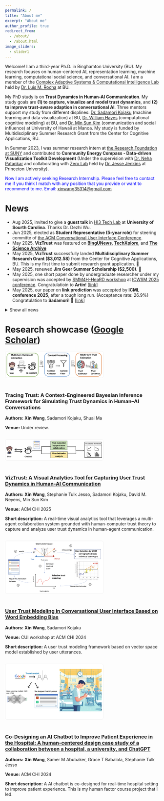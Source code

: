```yaml
---
permalink: /
title: "About me"
excerpt: "About me"
author_profile: true
redirect_from: 
  - /about/
  - /about.html
image_sliders:
  - slider1
---
```


Welcome! I am a third-year Ph.D. in Binghamton University (BU). My research focuses on human-centered AI, representation learning, machine learning, computational social science, and conversational AI. I am a member of the [Complex Adaptive Systems & Computational Intelligence Lab](https://casci.binghamton.edu/casci.php) held by [Dr. Luis M. Rocha](https://casci.binghamton.edu/) at BU. 

My PhD study is on __Trust Dynamics in Human-AI Communication__. My study goals are __(1) to capture, visualize and model trust dynamics__, and __(2) to improve trust-aware adaption in conversational AI__. Three mentors support my study from different displines: [Dr. Sadamori Kojaku](https://skojaku.github.io/) (machine learning and data visualization) at BU, [Dr. William Hayes](https://www.binghamton.edu/psychology/people/profile.html?id=whayes2) (computational cognitive modeling) at BU, and [Dr. Min Sun Kim](https://sci.manoa.hawaii.edu/min-sun-kim/) (communication and social influence) at University of Hawaii at Manoa. My study is funded by Multidisciplinary Summer Research Grant from the Center for Cognitive Applications, BU.

In Summer 2023, I was summer research intern at [the Research Foundation at SUNY](https://www.rfsuny.org/) and contributed to __Community Energy Compass - Data-driven Visualization Toolkit Development__ (Under the supervision with [Dr. Neha Patankar](https://patankarneha.wixsite.com/home) and collaborating with [Zero Lab](https://zero.lab.princeton.edu/) held by [Dr. Jesse Jenkins](https://environmenthalfcentury.princeton.edu/experts/jesse-jenkins) at Princeton University). 

<!---
Before that, I was a COVID-19 research team leader in the [BIG DATA & AI Lab](https://intelrabbit.com/research-projects/) at [IntelligentRabbit LLC](https://intelrabbit.com/services/). Besides, I was a machine learning engineer at Tianjin Value Fair Technology Inc in China for NLP-based financial application development for public company annual reports in 2017. I have earned my master's degree in Data Science in 2018 and a bachelor's degree in Industrial Engineering at Aeronautical Engineering direction in 2014. I am also a Data Science volunteer at [DataKind Global](https://www.datakind.org/), having served [Goolge AI Impact Challenge](https://impactchallenge.withgoogle.com/techforsocialgood) in 2019 and [data.org Growth and Recovery Challenge for COVID-19](https://data.org/initiatives/challenge/) in 2020.
In 2016, I achieved a certification from Google Developer StudyJams on Android mobile app in Java.
-->

<span style="color:blue">Now I am actively seeking Research Internship. Please feel free to contact me if you think I match with any position that you provide or want to recommend to me. Email: xinwang35314@gmail.com</span>

<!---
My research works have been [published](publications) in
*International Journal of Society Systems Science*, *International Journal of Data Science* (**Elsevier index**),
*International Journal of Operations Research and Information Systems*,
*International Journal of Decision Science*, and
*International Journal of Data Analysis and Information Systems*. 
I had done [research](research) on fake news and misinformation detection, anti-Asian hater profile and geographical 
analysis, anti-Asian hate indicator establishment, smart ship, the relationship between Bitcoin and stock market,
AI music generation, image diagnosis on skin cancer, region-based bird call recognition, face mask detection, and etc. 

I have [taught](teaching) courses in Mobile App Development and Python Programming in AI at BIG DATA & AI Lab at IntelligentRabbit LLC.
As an Instructor at [GEC academy](https://www.gecacademy.com/), I have taught Academic Writing course for [AI HUB](https://www.gecacademy.com/ai-hub) and Intro to Java course for general class in undergraduate and graduate levels. 
-->

# News
* Aug 2025, invited to give a __guest talk__ in [HI3 Tech Lab](https://sites.google.com/view/wudezhi/research?authuser=0) at __University of Sourth Carolina__. Thanks Dr. Dezhi Wu.
* Jun 2025, elected as __Student Representative (5-year role)__ for steering committe of [the ACM Conversational User Interface Conference](https://cui.acm.org/2025/).
* May 2025, __VizTrust__ was featured on [__BingUNews__](https://www.binghamton.edu/news/story/5570/how-much-do-we-trust-chatbots-new-tool-from-binghamton-university-makes-it-easier-to-gauge), [__TechXplore__](https://techxplore.com/news/2025-05-chatbots-tool-easier-gauge.html), and [__The Science Archive__](https://thesciencearchive.org/2503-07279v1/)
* May 2025, __VizTrust__ successfully landed __Multidisciplinary Summer Research Grant ($3,012.58)__ from the Center for
Cognitive Applications, BU. This is my first time to submit research grant application. 🎉
* May 2025, renewed __Jim Geer Summer Scholarship ($2,500)__. 🎉
* May 2025, one short paper done by undergraduate researcher under my supervision was accepted by [SMM4H-HeaRD workshop](https://healthlanguageprocessing.org/smm4h-2025/) at [ICWSM 2025 conference](https://www.icwsm.org/2025/index.html). Congratulatioin to __Artin__! [[link](https://at2a.github.io/BingAster-ICWSM25/)]
* May 2025, our paper on __link prediction__ was accepted by __ICML conference 2025__, after a tough long run. (Acceptance rate:  26.9%) Congratulation to __Sadamori__! 🎉 [[link](https://arxiv.org/abs/2405.14985)]

<details class="news-fold" markdown="1">
<summary>Show all news</summary>

* Apr 2025, served as __Session Chair__ for __Conversations with AI paper session__ at __the ACM CHI conference 2025__. [[link](https://programs.sigchi.org/chi/2025/program/session/195020)]
* Feb 2025, my first-authored paper on __VizTrust__ was accepted by __the ACM CHI conference 2025__ as a late breaking work. (Acceptance rate: 32.83%) This is a big encouragement after uneasy process. 🎉 [[link](https://xin-wang-kr.github.io/VizTrust-CHI25/)]
* Feb 2025, gained __Ninja tier certificate__ in [LLM Agents Hackathon](https://llmagents-learning.org/f24) held by [The Berkeley Center for Responsible, Decentralized Intelligence (RDI)](https://rdi.berkeley.edu/).
* Oct 2024, served as __Reviewer__ for __JAMIA Open__.
* Oct 2024, served as __Reviewer__ for __the ACM CHI conference 2025__.
* Jun 2024, our team (2-member team including myself) won __the 2nd place🥈($500 prize award)__ in [Generative AI Hackathon](https://dorahacks.io/hackathon/trustworthy-ai-gesucla/detail#ges-x-trustworthy-ai-lab-hackathon-background) held by Trustworthy AI Lab at University of California, Los Angeles.
* Jun 2024, served as __Reviwer__ for __CSCW conference 2024__.
* May 2024, my first-authored research on AI chatbot for patient feedback improvement was selected and featured on __ACM Research Showcase__. Thank you so much for the affirmation. 🎉 [[link](https://www.growkudos.com/publications/10.1145%252F3613905.3637149/reader)]
* May 2024, extended version of user trust modeling work was accepted by __CUI conference 2024__ as a poster paper.
* May 2024, user trust modeling work was accepted by __CUI workshop@CHI'24__ [[link](https://cui.acm.org/workshops/CHI2024/wp-content/uploads/2024/04/User-Trust-Modeling-in-Conversational-User-Interface-Based-onWord-Embedding-Bias.pdf)].
* May 2024, awarded __Jim Geer Summer Scholarship ($2,400)__. 🎉 This is a big funding support for my summer research project on trust&bias-based conversational agent.
* Apr 2024, served as __Reviewer__ for __the ACM CUI conference 2024__.
* Apr 2024, awarded __Watson Professional Development Fund__ for conference attendance ($500). 
* Mar 2024, got acceptance offer for __Oxford Machine Learning Summer School__. Main topic: __Generative AI & Representation Learning__. [[link](https://www.oxfordml.school/)] 
* Feb 2024, our research (accepted by __CHI'24__) on patient experience AI chatbot was featured by __BingUNews__. [[link](https://www.binghamton.edu/news/story/4765/watson-graduate-students-implement-ai-in-healthcare-practice-as-final-project)]
* Dec 2023, my first-author case study paper was accepted by __the ACM CHI conference 2024__. (Acceptance rate: 24%) [[link](https://xin-wang-kr.github.io/px-collection-AI-chatbot/)]
* Oct 2023, served as __Reviewer__ for __the ACM CHI conference 2024__. 
* Jun 2023 - Aug 2023, did __Summer Research Intern__ at [Research Foundation at SUNY](https://www.rfsuny.org/). 
* Jun 2023, my short paper was accepted by __Health Resilience Workshop__ under the __ACM SIGCHI on Designing Interactive Systems 2023 Conference__. [[PDF]](https://bpb-us-e1.wpmucdn.com/sites.psu.edu/dist/0/165972/files/2023/07/Xin-Wang-Improving-Patient-Experience-Feedback-Collection-for-Healthcare-Providers-through-Human-centered-Chatbot-Application.pdf)
* Feb 2023, my poster proposal was accepted by __Human-computer Interaction (HCI) International 2023__.
* Feb 2023, attended __Art-of-the-Possible Webinar: The Power of Data Science for Social Impact__, organized by DataKind Global.
* Jun 2022, attended __Data+AI Summit 2022__, organized by Databricks.
* Nov 2021, attended __Samsung AI Forum__, organized by Samsung.
* Sep 2021, attended __Virtual DataDive Event 2021__, organized by DataKind Global.
* Jul 2021, my co-authored paper on anti-Asian hate on Twitter was selected as finding news by __Indersceicne Research__. [[link](https://sciencespot.co.uk/covid-19-related-xenophobia.html)]
* Jun 2021, multiple technology media reported my fake news research, including [Techxplore](https://techxplore.com/news/2021-06-fake-news.html), [TechiLive.in](https://techilive.in/editing-out-fake-news/), [News AZI](https://newsazi.com/editing-out-fake-news/), [News8Plus](https://news8plus.com/editing-out-fake-news/) etc.
* Jun 2021, my first-author paper on COVID-19 fake news and misinformation was selected as finding news by __Inderscience Research__. [[link](https://sciencespot.co.uk/editing-out-fake-news.html)]
* Oct 2020, attended __2020 IDEAS Global AI Conference__, organized by International Data Engineering and Science Association.
* Jul 2020, attended __ALife 2020__, organized by Internaltional Society for Artificial Life.
* Jun 2020, awarded __ALife Student Scholarship__ by ALife 2020 organizing committee.
  
<!---
* Jul 2014, awarded __Third Prize of 2014 Cross-Strait Contest of Outstanding Bachelor’s Degree Thesis (10/15, among China Mainland, Hong Kong, Macao, and Taiwan)__ by Chinese Institute of Industrial Engineering.
-->

</details>


# Research showcase ([Google Scholar](https://scholar.google.com/citations?view_op=list_works&hl=en&hl=en&user=HWiicI8AAAAJ))
<div class="project-showcase" style="display:flex;flex-wrap:wrap;gap:20px;align-items:center;margin-top:1rem;">
  <div class="project-image" style="flex:0 0 320px;max-width:320px;">
    <!-- Replace the src with your project image path, e.g., /assets/images/your-project.png -->
    <img src="/images/project_showcase/BI-framework.png" alt="Tracing Trust" style="width:auto;height:auto;border-radius:6px;border:1px solid #eee;">
  </div>
  <div class="project-info" style="flex:1;min-width:220px;">
    <h3>Tracing Trust: A Context-Engineered Bayesian Inference Framework for Simulating Trust Dynamics in Human–AI Conversations</h3>
    <p><strong>Authors:</strong> <b>Xin Wang</b>, Sadamori Kojaku, Shuai Ma</p>
    <p><strong>Venue:</strong> Under review.</p>
    
  </div>
</div>

<div class="project-showcase" style="display:flex;flex-wrap:wrap;gap:20px;align-items:center;margin-top:1rem;">
  <div class="project-image" style="flex:0 0 320px;max-width:320px;">
    <!-- Replace the src with your project image path, e.g., /assets/images/your-project.png -->
    <img src="/images/project_showcase/workflow-2.png" alt="VizTrust screenshot" style="width:auto;height:auto;border-radius:6px;border:1px solid #eee;">
  </div>
  <div class="project-info" style="flex:1;min-width:220px;">
    <h3><a href="https://xin-wang-kr.github.io/VizTrust-CHI25/">VizTrust: A Visual Analytics Tool for Capturing User Trust Dynamics in Human-AI Communication</a></h3>
    <p><strong>Authors:</strong> <b>Xin Wang</b>, Stephanie Tulk Jesso, Sadamori Kojaku, David M. Neyens, Min Sun Kim</p>
    <p><strong>Venue:</strong> ACM CHI 2025</p>
    <p><strong>Short description:</strong> A real-time visual analytics tool that leverages a multi-agent collaboration system grounded with human-computer trust theory to capture and analyze user trust dynamics in human-agent communication.</p>
  </div>
</div>

<div class="project-showcase" style="display:flex;flex-wrap:wrap;gap:20px;align-items:center;margin-top:1rem;">
  <div class="project-image" style="flex:0 0 320px;max-width:320px;">
    <!-- Replace the src with your project image path, e.g., /assets/images/your-project.png -->
    <img src="/images/project_showcase/word2vec-user-trust.png" alt="user trust screenshot" style="width:100%;height:auto;border-radius:6px;border:1px solid #eee;">
  </div>
  <div class="project-info" style="flex:1;min-width:220px;">
    <h3><a href="https://cui.acm.org/workshops/CHI2024/wp-content/uploads/2024/04/User-Trust-Modeling-in-Conversational-User-Interface-Based-onWord-Embedding-Bias.pdf">User Trust Modeling in Conversational User Interface Based on Word Embedding Bias</a></h3>
    <p><strong>Authors:</strong> <b>Xin Wang</b>, Sadamori Kojaku</p>
    <p><strong>Venue:</strong> CUI workshop at ACM CHI 2024</p>
    <p><strong>Short description:</strong> A user trust modeling framework based on vector space model established by user utterances.</p>
  </div>
</div>

<div class="project-showcase" style="display:flex;flex-wrap:wrap;gap:20px;align-items:center;margin-top:1rem;">
  <div class="project-image" style="flex:0 0 320px;max-width:320px;">
    <!-- Replace the src with your project image path, e.g., /assets/images/your-project.png -->
    <img src="/images/project_showcase/px-teaser.jpg" alt="Px chatbot screenshot" style="width:auto;height:auto;border-radius:6px;border:1px solid #eee;">
  </div>
  <div class="project-info" style="flex:1;min-width:220px;">
    <h3><a href="https://xin-wang-kr.github.io/px-collection-AI-chatbot/">Co-Designing an AI Chatbot to Improve Patient Experience in the Hospital: A human-centered design case study of a collaboration between a hospital, a university, and ChatGPT</a></h3>
    <p><strong>Authors:</strong> <b>Xin Wang</b>, Samer M Abubaker, Grace T Babalola, Stephanie Tulk Jesso</p>
    <p><strong>Venue:</strong> ACM CHI 2024</p>
    <p><strong>Short description:</strong> A AI chatbot is co-designed for real-time hospital setting to improve patient experience. This is my human factor course project that I led.</p>
  </div>
</div>

